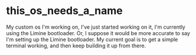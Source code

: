 # this_os_needs_a_name
My custom os I'm working on, I've just started working on it, I'm currently using the Limine bootloader. Or, I suppose it would be more accurate to say I'm setting up the Limine bootloader.
My current goal is to get a simple terminal working, and then keep building it up from there.
  
